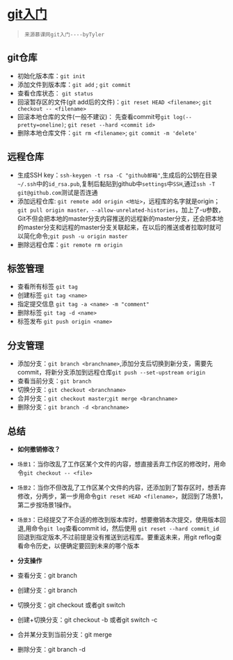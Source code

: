 # [git入门](https://www.liaoxuefeng.com/wiki/896043488029600)

> `来源慕课网git入门----byTyler`

## git仓库

* 初始化版本库：`git init`
* 添加文件到版本库：`git add` ;  `git commit`
* 查看仓库状态： `git status`
* 回滚暂存区的文件(git add后的文件)：`git reset HEAD <filename>`; `git checkout -- <filename>`
* 回滚本地仓库的文件(一般不建议)： 先查看commit号`git log(--pretty=oneline)`; `git reset --hard <commit id>`
* 删除本地仓库文件：`git rm <filename>`; `git commit -m 'delete'`

## 远程仓库

* 生成SSH key：`ssh-keygen -t rsa -C "github邮箱"`,生成后的公钥在目录`~/.ssh`中的`id_rsa.pub`,复制后黏贴到github中`settings`中`SSH`,通过`ssh -T git@github.com`测试是否连通
* 添加远程仓库: `git remote add origin <地址>`，远程库的名字就是origin；`git pull origin master，--allow-unrelated-histories`，加上了-u参数，Git不但会把本地的master分支内容推送的远程新的master分支，还会把本地的master分支和远程的master分支关联起来，在以后的推送或者拉取时就可以简化命令;`git push -u origin master` 
* 删除远程仓库：`git remote rm origin`
  
## 标签管理

* 查看所有标签 `git tag`
* 创建标签 `git tag <name>`
* 指定提交信息 `git tag -a <name> -m "comment"`
* 删除标签 `git tag -d <name>`
* 标签发布 `git push origin <name>` 

## 分支管理

* 添加分支：`git branch <branchname>`,添加分支后切换到新分支，需要先commit，将新分支添加到远程仓库`git push --set-upstream origin`
* 查看当前分支：`git branch`
* 切换分支：`git checkout <branchname>`
* 合并分支：`git checkout master`;`git merge <branchname>`
* 删除分支：`git branch -d <branchname>`

## 总结

* **如何撤销修改？**
* `场景1`：当你改乱了工作区某个文件的内容，想直接丢弃工作区的修改时，用命令`git checkout -- <file>`
  
* `场景2`：当你不但改乱了工作区某个文件的内容，还添加到了暂存区时，想丢弃修改，分两步，第一步用命令g`it reset HEAD <filename>`，就回到了场景1，第二步按场景1操作。

* `场景3`：已经提交了不合适的修改到版本库时，想要撤销本次提交，使用版本回退,用命令`git log`查看commit id，然后使用 `git reset --hard commit_id` 回退到指定版本,不过前提是没有推送到远程库。要重返未来，用git reflog查看命令历史，以便确定要回到未来的哪个版本  

* **分支操作**
* 查看分支：git branch
* 创建分支：git branch <name>
* 切换分支：git checkout <name>或者git switch <name>
* 创建+切换分支：git checkout -b <name>或者git switch -c <name>
* 合并某分支到当前分支：git merge <name>
* 删除分支：git branch -d <name>
